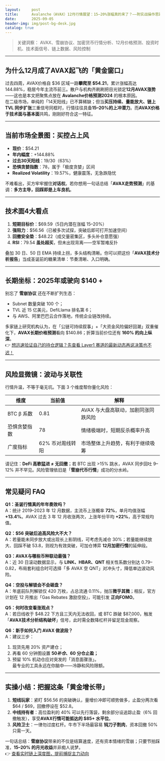 ```yaml
---
layout:     post
title:      Avalanche（AVAX）12月行情展望：15–20%涨幅真的来了？——附实战操作思路
date:       2025-09-05
header-img: img/post-bg-desk.jpg
catalog: true
---
```


> 关键洞察： AVAX、雪崩协议、加密货币行情分析、12月价格预测、投资时机、技术面信号、链上数据、风险控制

---

## 为什么12月成了AVAX起飞的「黄金窗口」

过去四周，AVAX价格自 $36 区域一路**攀爬至 $54.21**，累计涨幅高达 144.88%，稳居今年主流币前三。散户与机构齐刷刷把目光锁定**12月AVAX涨势**——这也是本文把聚焦点放在 **Avalanche价格预测2024** 的根本原因。  
在二级市场，单纯的「14天阳线」已不算稀缺；但当**买压持续、量能放大、链上 TVL 同步扩张**三重信号同框时，行情往往具备**15–20%的上冲潜力**。而**AVAX价格于技术面与基本面**共鸣，刚刚好符合这一特征。

---

## 当前市场全景图：买控占上风

- **现价**：$54.21  
- **年内幅度**：+144.88%  
- **过去30天阳线**：19/30（63%）  
- **恐惧贪婪指数**：78，属于「极度贪婪」区间  
- **Realized Volatility**：19.57%，健康震荡，无急跌隐忧

不难看出，买方牢牢握住**对话权**。若你想用一句话总结「**AVAX走势预测**」的基调：**多方主导，回踩即是上车良机**。

---

## 技术面4大看点

1. **短期目标价**：$69.59（5日内潜在涨幅 15–20%）  
2. **强阻力**：$56.56（已被多次试探，突破后即可打开加速空间）  
3. **回撤安全垫**：$48.22（成交量密集区，多头补仓意愿强）  
4. **RSI**：79.54 **虽处超买**，但未出现背离——空军暂难反扑

叠加 30 日、50 日 EMA 持续上拐，多头结构清晰。你可以把这份「**AVAX技术分析报告**」当成圣诞前的糖果清单：节奏清晰、入口明确。

---

## 长期坐标：2025年或驶向 $140 +

别忘了 **雪崩协议** 还在不断扩列生态：  
- Subnet 数量突破 100 个；  
- TVL 近 15 亿美元，DefiLlama 排名第 6；  
- 与 AWS、阿里巴巴云合作落地，传统企业链改持续。

多家链上研究机构认为，在「公链可持续叙事」+「大资金风险偏好回潮」双重催化下，**AVAX长期价格预测**看向 $140.86；折算当前价位还有 **160% 的向上纵深**。  
👉 [想迅速验证自己的持仓逻辑？先查看 Layer1 赛道的最新动态再说决策也不迟！](https://okxdog.com/)

---

## 风险显微镜：波动与关联性

行情升温，不等于毫无坑。下面 3 个维度帮你量化风险：

| 维度         | 当前值   | 解释                               |
|--------------|----------|------------------------------------|
| BTC β 系数    | 0.81     | AVAX 与大盘高联动，加剧同涨同跌风险 |
| 恐惧贪婪指数  | 78       | 情绪极端时，短期反杀概率升高        |
| 广度指标     | 62% 币对周线转阳 | 市场整体上升趋势，有利于继续吸筹   |

请记住：**DeFi 高歌猛进 ≠ 无回撤**；若 BTC 出现 >15% 跳水，AVAX 同步回吐 9–12% 并不罕见。风险管理依旧是「**雪崩代币行情**」成功的分水岭。

---

## 常见疑问 FAQ

**Q1：圣诞行情真的年年奏效吗？**  
A：统计 2019–2023 年 12 月数据，主流币上涨概率 **72%**，单月均值涨幅 **+13.4%**。AVAX 过去 3 年 12 月收涨两次，上涨年份平均 **+22%**，高于常规均值。

**Q2：$56 突破后追高风险大不大？**  
A：若量能未同步放大或出现长上影阴线，可考虑先减仓 30%；若量能继续放大、回踩不破 53.8，则视为有效突破，可加仓博弈 **12月加密行情**的延伸段。

**Q3：AVAX与哪些币种联动最强？**  
A：近 30 日滚动数据显示，与 **LINK、HBAR、QNT** 相关性系数分别达 0.79–0.82，布局套利组合时可选择「多 AVAX 空 QNT」对冲头寸，降低单边波动风险。

**Q4：空投与解锁会不会砸盘？**  
A：年底前队列解锁仅 420 万枚，占总流通 0.11%，抛压**微乎其微**；相反，官方计划在 12 月推出「Gas Rebates 激励空投」，可能引发 **正向FOMO**。

**Q5：何时改变看涨观点？**  
A：若日线收于 $48.22 下方且三天内无法收回，或 BTC 跌破 $87,000，触发「**AVAX技术分析结构破坏**」信号，此时需全数降杠杆并留足现金观察。

**Q6：新手如何入门 AVAX 做波段？**  
A：建议三步：  
  1. 现货先用 20% 资产建仓；  
  2. 再看 60 分钟图设置 **$50 补仓、$60 分仓止盈；**  
  3. 预留 10% 机动仓应对突发的「消息面骤涨」。  
最专业的工具永远在你脑中——冷静和风险限额。  

---

## 实操小结：把握这条「黄金增长带」

1. **短线玩家**：紧盯 $56.56 的突破确认，量增价冲即可顺势做多，止盈分两次看 $64 / $69，回撤停设在 $52.8。  
2. **中线持有者**：高位盈利的 40% 可以先行落袋，剩余部分设追踪止盈（6% 回撤触发），享受**AVAX行情可能抵达的 $85+ 水平位**。  
3. **风险卫士**：一律勿过度杠杆。牛市下半场最容易 **钝刀子割肉**，资本回撤 50% 只需一天。

一句话总结：**雪崩协议**带来的不仅是结算速度，还有资本情绪的雪崩；只要节拍踩准，**15–20% 的月光收益**并非痴人说梦。  
👉 [查看实时链上深度图，提前捕捉主力动向](https://okxdog.com/)